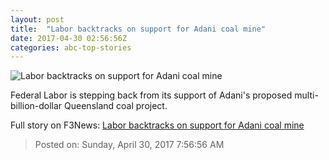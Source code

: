 ```yaml
---
layout: post
title:  "Labor backtracks on support for Adani coal mine"
date: 2017-04-30 02:56:56Z
categories: abc-top-stories
---
```


![Labor backtracks on support for Adani coal mine](http://www.abc.net.au/news/image/8369208-1x1-700x700.jpg)

Federal Labor is stepping back from its support of Adani's proposed multi-billion-dollar Queensland coal project.


Full story on F3News: [Labor backtracks on support for Adani coal mine](http://www.f3nws.com/n/JXRTEB)

> Posted on: Sunday, April 30, 2017 7:56:56 AM
